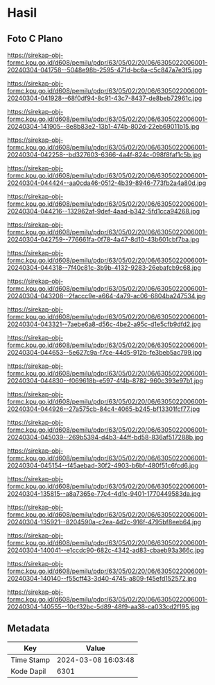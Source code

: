 # Hasil

## Foto C Plano

https://sirekap-obj-formc.kpu.go.id/d608/pemilu/pdpr/63/05/02/20/06/6305022006001-20240304-041758--5048e98b-2595-471d-bc6a-c5c847a7e3f5.jpg

https://sirekap-obj-formc.kpu.go.id/d608/pemilu/pdpr/63/05/02/20/06/6305022006001-20240304-041928--68f0df94-8c91-43c7-8437-de8beb72961c.jpg

https://sirekap-obj-formc.kpu.go.id/d608/pemilu/pdpr/63/05/02/20/06/6305022006001-20240304-141905--8e8b83e2-13b1-474b-802d-22eb69011b15.jpg

https://sirekap-obj-formc.kpu.go.id/d608/pemilu/pdpr/63/05/02/20/06/6305022006001-20240304-042258--bd327603-6366-4a4f-824c-098f8faf1c5b.jpg

https://sirekap-obj-formc.kpu.go.id/d608/pemilu/pdpr/63/05/02/20/06/6305022006001-20240304-044424--aa0cda46-0512-4b39-8946-773fb2a4a80d.jpg

https://sirekap-obj-formc.kpu.go.id/d608/pemilu/pdpr/63/05/02/20/06/6305022006001-20240304-044216--132962af-9def-4aad-b342-5fd1cca94268.jpg

https://sirekap-obj-formc.kpu.go.id/d608/pemilu/pdpr/63/05/02/20/06/6305022006001-20240304-042759--776661fa-0f78-4a47-8d10-43b601cbf7ba.jpg

https://sirekap-obj-formc.kpu.go.id/d608/pemilu/pdpr/63/05/02/20/06/6305022006001-20240304-044318--7f40c81c-3b9b-4132-9283-26ebafcb9c68.jpg

https://sirekap-obj-formc.kpu.go.id/d608/pemilu/pdpr/63/05/02/20/06/6305022006001-20240304-043208--2faccc9e-a664-4a79-ac06-6804ba247534.jpg

https://sirekap-obj-formc.kpu.go.id/d608/pemilu/pdpr/63/05/02/20/06/6305022006001-20240304-043321--7aebe6a8-d56c-4be2-a95c-d1e5cfb9dfd2.jpg

https://sirekap-obj-formc.kpu.go.id/d608/pemilu/pdpr/63/05/02/20/06/6305022006001-20240304-044653--5e627c9a-f7ce-44d5-912b-fe3beb5ac799.jpg

https://sirekap-obj-formc.kpu.go.id/d608/pemilu/pdpr/63/05/02/20/06/6305022006001-20240304-044830--f069618b-e597-4f4b-8782-960c393e97b1.jpg

https://sirekap-obj-formc.kpu.go.id/d608/pemilu/pdpr/63/05/02/20/06/6305022006001-20240304-044926--27a575cb-84c4-4065-b245-bf13301fcf77.jpg

https://sirekap-obj-formc.kpu.go.id/d608/pemilu/pdpr/63/05/02/20/06/6305022006001-20240304-045039--269b5394-d4b3-44ff-bd58-836af517288b.jpg

https://sirekap-obj-formc.kpu.go.id/d608/pemilu/pdpr/63/05/02/20/06/6305022006001-20240304-045154--f45aebad-30f2-4903-b6bf-480f51c6fcd6.jpg

https://sirekap-obj-formc.kpu.go.id/d608/pemilu/pdpr/63/05/02/20/06/6305022006001-20240304-135815--a8a7365e-77c4-4d1c-9401-1770449583da.jpg

https://sirekap-obj-formc.kpu.go.id/d608/pemilu/pdpr/63/05/02/20/06/6305022006001-20240304-135921--8204590a-c2ea-4d2c-916f-4795bf8eeb64.jpg

https://sirekap-obj-formc.kpu.go.id/d608/pemilu/pdpr/63/05/02/20/06/6305022006001-20240304-140041--e1ccdc90-682c-4342-ad83-cbaeb93a366c.jpg

https://sirekap-obj-formc.kpu.go.id/d608/pemilu/pdpr/63/05/02/20/06/6305022006001-20240304-140140--f55cff43-3d40-4745-a809-f45efd152572.jpg

https://sirekap-obj-formc.kpu.go.id/d608/pemilu/pdpr/63/05/02/20/06/6305022006001-20240304-140555--10cf32bc-5d89-48f9-aa38-ca033cd2f195.jpg


## Metadata

| Key        | Value               |
| ---------- | ------------------- |
| Time Stamp | 2024-03-08 16:03:48 |
| Kode Dapil | 6301                |



